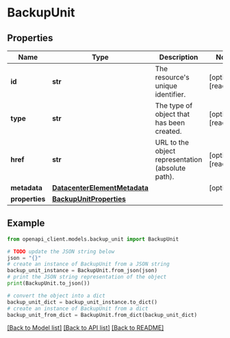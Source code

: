 # BackupUnit


## Properties

Name | Type | Description | Notes
------------ | ------------- | ------------- | -------------
**id** | **str** | The resource&#39;s unique identifier. | [optional] [readonly] 
**type** | **str** | The type of object that has been created. | [optional] [readonly] 
**href** | **str** | URL to the object representation (absolute path). | [optional] [readonly] 
**metadata** | [**DatacenterElementMetadata**](DatacenterElementMetadata.md) |  | [optional] 
**properties** | [**BackupUnitProperties**](BackupUnitProperties.md) |  | 

## Example

```python
from openapi_client.models.backup_unit import BackupUnit

# TODO update the JSON string below
json = "{}"
# create an instance of BackupUnit from a JSON string
backup_unit_instance = BackupUnit.from_json(json)
# print the JSON string representation of the object
print(BackupUnit.to_json())

# convert the object into a dict
backup_unit_dict = backup_unit_instance.to_dict()
# create an instance of BackupUnit from a dict
backup_unit_from_dict = BackupUnit.from_dict(backup_unit_dict)
```
[[Back to Model list]](../README.md#documentation-for-models) [[Back to API list]](../README.md#documentation-for-api-endpoints) [[Back to README]](../README.md)


